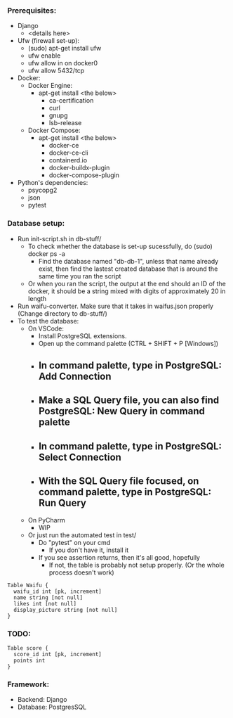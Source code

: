 ### Prerequisites:
  - Django
    - \<details here\>
  - Ufw (firewall set-up):
    - (sudo) apt-get install ufw
    - ufw enable
    - ufw allow in on docker0
    - ufw allow 5432/tcp
  - Docker:
    - Docker Engine:
      - apt-get install \<the below\>
        - ca-certification
        - curl
        - gnupg
        - lsb-release
    - Docker Compose:
      - apt-get install \<the below\>
        - docker-ce
        - docker-ce-cli
        - containerd.io
        - docker-buildx-plugin
        - docker-compose-plugin
  - Python's dependencies:
    - psycopg2
    - json
    - pytest
    
### Database setup:
  - Run init-script.sh in db-stuff/
    - To check whether the database is set-up sucessfully, do (sudo) docker ps -a
      - Find the database named "db-db-1", unless that name already exist, then find the lastest created database that is around the same time you ran the script
    - Or when you ran the script, the output at the end should an ID of the docker, it should be a string mixed with digits of approximately 20 in length
  - Run waifu-converter. Make sure that it takes in waifus.json properly (Change directory to db-stuff/)
  - To test the database:
    - On VSCode:
      - Install PostgreSQL extensions.
      - Open up the command palette (CTRL + SHIFT + P [Windows])
      - In command palette, type in PostgreSQL: Add Connection
        -
      - Make a SQL Query file, you can also find PostgreSQL: New Query in command palette
        -
      - In command palette, type in PostgreSQL: Select Connection
        -
      - With the SQL Query file focused, on command palette, type in PostgreSQL: Run Query
        - 
    - On PyCharm
      - WIP 
    - Or just run the automated test in test/
      - Do "pytest" on your cmd
        - If you don't have it, install it
      - If you see assertion returns, then it's all good, hopefully
        - If not, the table is probably not setup properly. (Or the whole process doesn't work)

```
Table Waifu {
  waifu_id int [pk, increment]
  name string [not null]
  likes int [not null]
  display_picture string [not null]
}
```

### TODO:
```
Table score {
  score_id int [pk, increment]
  points int
}
```

### Framework:
  - Backend: Django
  - Database: PostgresSQL
